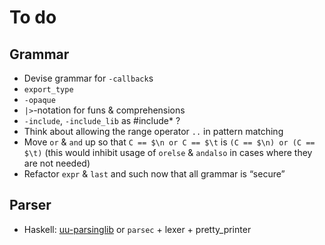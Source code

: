 # To do

## Grammar
* Devise grammar for `-callback`s
* `export_type`
* `-opaque`
* `|>`-notation for funs & comprehensions
* `-include`, `-include_lib` as #include* ?
* Think about allowing the range operator `..` in pattern matching
* Move `or` & `and` up so that `C == $\n or C == $\t` is `(C == $\n) or (C == $\t)` (this would inhibit usage of `orelse` & `andalso` in cases where they are not needed)
* Refactor `expr` & `last` and such now that all grammar is “secure”

## Parser
* Haskell: [uu-parsinglib](http://hackage.haskell.org/package/uu-parsinglib) or `parsec` + lexer + pretty_printer
